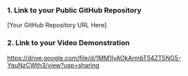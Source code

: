 ### 1. Link to your Public GitHub Repository
[Your GitHub Repository URL Here]

### 2. Link to your Video Demonstration
https://drive.google.com/file/d/1MM1IyAOkArmbT54ZT5NG5-YquNzCWth3/view?usp=sharing